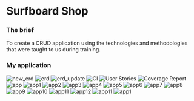 # Surfboard Shop

<h3> The brief </h3>
<p1>To create a CRUD application using the technologies and methodologies that were taught to us during training.</p1>
<br>
<h3>My application</h3>

![new_erd](https://i.imgur.com/jKn9mtf.png)
![erd](https://i.imgur.com/MOqFUjt.png) 
![erd_update](https://i.imgur.com/crIblns.png)
![CI](https://i.imgur.com/XFJBrdJ.png)
![User Stories](https://i.imgur.com/C6cpHzO.png)
![Coverage Report](https://i.imgur.com/rn76lG0.png)
![app](https://i.imgur.com/6kPfQzX.png)
![app1](https://i.imgur.com/zuyNo0E.png)
![app2](https://i.imgur.com/5jFqD3n.png)
![app3](https://i.imgur.com/Mj7ybjN.png)
![app4](https://i.imgur.com/rpAaU13.png)
![app5](https://i.imgur.com/2FeUjLY.png)
![app6](https://i.imgur.com/5xNn01V.png)
![app7](https://i.imgur.com/g2PWGBD.png)
![app8](https://i.imgur.com/MlrfC7n.png)
![app9](https://i.imgur.com/n8zVbxH.png)
![app10](https://i.imgur.com/ZUlED00.png)
![app11](https://i.imgur.com/wQ7m4r2.png)
![app12](https://i.imgur.com/pQjTlEy.png)
![app11](https://i.imgur.com/wGrXMas.png)
![app1](https://i.imgur.com/wIMs0Gq.png)
